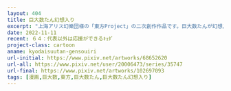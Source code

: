 ```yaml
---
layout: 404
title: 巨大数たん幻想入り
excerpt: "上海アリス幻樂団様の「東方Project」の二次創作作品です。巨大数たんが幻想入りして古明地こいしさんにペットとして拾われ、巨大数を広めながらのびのびと暮らしていくお話です。"
date: 2022-11-11
recent: ６４：代表以外は応援ができるｷｮﾀﾞ
project-class: cartoon
aname: kyodaisuutan-gensouiri
url-initial: https://www.pixiv.net/artworks/68652620
url-all: https://www.pixiv.net/user/20006473/series/35747
url-final: https://www.pixiv.net/artworks/102697093
tags: [漫画,巨大数,東方,巨大数たん,巨大数たん幻想入り]
---
```


